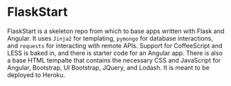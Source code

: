 # FlaskStart

FlaskStart is a skeleton repo from which to base apps written with Flask and Angular. It uses `Jinja2` for templating, `pymongo` for database interactions, and `requests` for interacting with remote APIs. Support for CoffeeScript and LESS is baked in, and there is starter code for an Angular app. There is also a base HTML tempalte that contains the necessary CSS and JavaScript for Angular, Bootstrap, UI Bootstrap, JQuery, and Lodash. It is meant to be deployed to Heroku.
